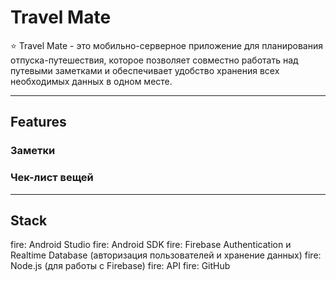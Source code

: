 # Travel Mate
:star: Travel Mate - это мобильно-серверное приложение для планирования отпуска-путешествия, которое позволяет совместно работать над путевыми заметками и обеспечивает удобство хранения всех необходимых данных в одном месте.

---
## Features
### Заметки


### Чек-лист вещей


---
## Stack
fire: Android Studio
fire: Android SDK
fire: Firebase Authentication и Realtime Database (авторизация пользователей и хранение данных)
fire: Node.js (для работы с Firebase)
fire: API
fire: GitHub
